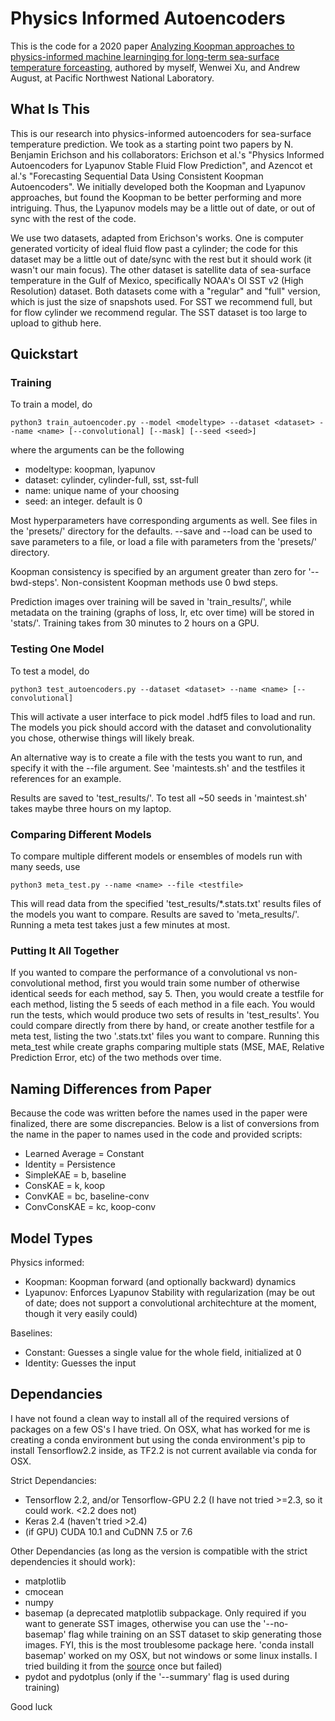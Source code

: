 # Physics Informed Autoencoders

This is the code for a 2020 paper [Analyzing Koopman approaches to physics-informed machine
learninging for long-term sea-surface temperature forceasting](https://arxiv.org/abs/2010.00399), authored by myself,
Wenwei Xu, and Andrew August, at Pacific Northwest National Laboratory.

## What Is This

This is our research into physics-informed autoencoders for sea-surface temperature
prediction. We took as a starting point two papers by N. Benjamin Erichson and 
his collaborators: Erichson et al.'s "Physics Informed Autoencoders for Lyapunov Stable Fluid Flow
Prediction", and Azencot et al.'s "Forecasting Sequential Data Using Consistent Koopman Autoencoders". We initially developed both the Koopman and Lyapunov approaches, but found the Koopman to be better performing and more intriguing. Thus, the Lyapunov models may be a little out of date, or out of sync with the rest of the code.

We use two datasets, adapted from Erichson's works. One is computer generated vorticity of ideal fluid flow past a cylinder; the code for this dataset may be a little out of date/sync with the rest but it should work (it wasn't our main focus). The other dataset is satellite data of sea-surface temperature in the Gulf of Mexico, specifically NOAA's OI SST v2 (High Resolution) dataset. Both datasets come with a "regular" and "full" version, which is just the size of snapshots used. For SST we recommend full, but for flow cylinder we recommend regular. The SST dataset is too large to upload to github here.

## Quickstart

### Training
To train a model, do
```
python3 train_autoencoder.py --model <modeltype> --dataset <dataset> --name <name> [--convolutional] [--mask] [--seed <seed>]
```
where the arguments can be the following
* modeltype: koopman, lyapunov
* dataset: cylinder, cylinder-full, sst, sst-full
* name: unique name of your choosing
* seed: an integer. default is 0

Most hyperparameters have corresponding arguments as well. See files in the 'presets/' directory for the defaults. --save and --load can be used to save parameters to a file, or load a file with parameters from the 'presets/' directory.

Koopman consistency is specified by an argument greater than zero for '--bwd-steps'. Non-consistent Koopman methods use 0 bwd steps.

Prediction images over training will be saved in 'train_results/', while metadata on the training (graphs of loss, lr, etc over time) will be stored in 'stats/'. Training takes from 30 minutes to 2 hours on a GPU.

### Testing One Model
To test a model, do
```
python3 test_autoencoders.py --dataset <dataset> --name <name> [--convolutional]
```
This will activate a user interface to pick model .hdf5 files to load and run. The models you pick should accord with the dataset and convolutionality you chose, otherwise things will likely break.

An alternative way is to create a file with the tests you want to run, and specify it with the --file argument. See 'maintests.sh' and the testfiles it references for an example.

Results are saved to 'test_results/'. To test all ~50 seeds in 'maintest.sh' takes maybe three hours on my laptop.

### Comparing Different Models
To compare multiple different models or ensembles of models run with many seeds, use
```
python3 meta_test.py --name <name> --file <testfile>
```
This will read data from the specified 'test_results/*.stats.txt' results files of the models you want to compare. Results are saved to 'meta_results/'. Running a meta test takes just a few minutes at most.


### Putting It All Together
If you wanted to compare the performance of a convolutional vs non-convolutional method, first you would train some number of otherwise identical seeds for each method, say 5. Then, you would create a testfile for each method, listing the 5 seeds of each method in a file each. You would run the tests, which would produce two sets of results in 'test_results'. You could compare directly from there by hand, or create another testfile for a meta test, listing the two '.stats.txt' files you want to compare. Running this meta_test while create graphs comparing multiple stats (MSE, MAE, Relative Prediction Error, etc) of the two methods over time.


## Naming Differences from Paper
Because the code was written before the names used in the paper were finalized, there
are some discrepancies. Below is a list of conversions from the name in the paper to names used in the code and provided scripts:
* Learned Average = Constant
* Identity = Persistence
* SimpleKAE = b, baseline
* ConsKAE = k, koop
* ConvKAE = bc, baseline-conv
* ConvConsKAE = kc, koop-conv

## Model Types

Physics informed:
* Koopman: Koopman forward (and optionally backward) dynamics
* Lyapunov: Enforces Lyapunov Stability with regularization (may be out of date; does not support a convolutional architechture at the moment, though it very easily could)

Baselines:
* Constant: Guesses a single value for the whole field, initialized at 0
* Identity: Guesses the input


## Dependancies

I have not found a clean way to install all of the required versions of packages
on a few OS's I have tried. On OSX, what has worked for me is creating a conda
environment but using the conda environment's pip to install Tensorflow2.2 inside, 
as TF2.2 is not current available via conda for OSX.

Strict Dependancies:
* Tensorflow 2.2, and/or Tensorflow-GPU 2.2 (I have not tried >=2.3, so it could work. <2.2 does not)
* Keras 2.4 (haven't tried >2.4)
* (if GPU) CUDA 10.1 and CuDNN 7.5 or 7.6

Other Dependancies (as long as the version is compatible with the strict dependencies it should work):
* matplotlib
* cmocean
* numpy
* basemap (a deprecated matplotlib subpackage. Only required if you want to generate SST images, otherwise you can use the '--no-basemap' flag while training on an SST dataset to skip generating those images. FYI, this is the most troublesome package here. 'conda install basemap' worked on my OSX, but not windows or some linux installs. I tried building it from the [source](https://github.com/matplotlib/basemap) once but failed)
* pydot and pydotplus (only if the '--summary' flag is used during training)

Good luck

